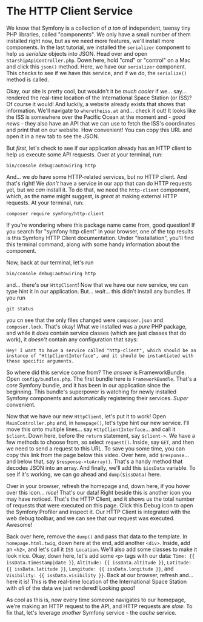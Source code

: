 # The HTTP Client Service

We know that Symfony is a collection of *a ton* of independent, teensy tiny PHP libraries, called "components". We only have a small number of them installed right now, but as we need more features, we'll install more components. In the last tutorial, we installed the `serializer` component to help us *serialize* objects into JSON. Head over and open `StarshipApiController.php`. Down here, hold "cmd" or "control" on a Mac and click this `json()` method. Here, we have our `serializer` component. This checks to see if we have this service, and if we *do*, the `serialize()` method is called.

Okay, our site is pretty cool, but wouldn't it be *much cooler* if we... say... rendered the real-time location of the International Space Station (or ISS)? Of course it would! And luckily, a website already exists that shows that information. We'll navigate to `wheretheiss.at` and... check it out! It looks like the ISS is somewhere over the Pacific Ocean at the moment and - *good news* - they also have an API that we can use to fetch the ISS's coordinates and print that on our website. How convenient! You can copy this URL and open it in a new tab to see the JSON.

But *first*, let's check to see if our application already has an HTTP client to help us execute some API requests. Over at your terminal, run:

```terminal
bin/console debug:autowiring http
```

And... we *do* have some HTTP-related services, but no HTTP client. And that's right! We *don't* have a service in our app that can do HTTP requests yet, but we *can* install it. To do that, we need the `http-client` component, which, as the name might suggest, is *great* at making external HTTP requests. At your terminal, run:

```terminal
composer require symfony/http-client
```

If you're wondering where this package name came from, good question! If you search for "symfony http client" in your browser, one of the top results is this Symfony HTTP Client documentation. Under "Installation", you'll find this terminal command, along with some handy information about the component.

Now, back at our terminal, let's run

```terminal
bin/console debug:autowiring http
```

and... there's our `HttpClient`! Now that we have our new service, we can type hint it in our application. But... *wait*... this didn't install any bundles. If you run

```terminal
git status
```

you cn see that the only files changed were `composer.json` and `composer.lock`. That's okay! What we installed was a *pure* PHP package, and while it *does* contain service classes (which are just classes that do work), it *doesn't* contain any configuration that says:

`Hey! I want to have a service called "http-client",
which should be an instance of "HttpClientInterface",
and it should be instantiated with these specific
arguments.`

So where did this service come from? The *answer* is FrameworkBundle. Open `config/bundles.php`. The first bundle here is `FrameworkBundle`.
That's a *core* Symfony bundle, and it has been in our application since the beginning. This bundle's superpower is watching for newly installed Symfony components and automatically registering their services. *Super* convenient.

Now that we have our new `HttpClient`, let's put it to work! Open `MainController.php` and, in `homepage()`, let's type hint our new service. I'll move this onto multiple lines... say `HttpClientInterface`... and call it `$client`. Down here, before the `return` statement, say `$client->`. We have a few methods to choose from, so select `request()`. Inside, say `GET`, and then we need to send a request to this URL. To save you some time, you can copy this link from the page below this video. Over here, add `$response`... and below that, say `$response->toArray()`. That's a handy method that decodes JSON into an array. And finally, we'll add this `$issData` variable. To see if it's working, we can go ahead and `dump($issData)` here.

Over in your browser, refresh the homepage and, down here, if you hover over this icon... *nice*! That's our data! Right beside this is another icon you may have noticed. That's the HTTP Client, and it shows us the total number of requests that were executed on this page. Click this Debug icon to open the Symfony Profiler and inspect it. Our HTTP Client is integrated with the web debug toolbar, and we can see that our request was executed. Awesome!

Back over here, remove the `dump()` and pass that data to the template. In `homepage.html.twig`, down here at the end, add another `<div>`. Inside, add an `<h2>`, and let's call it `ISS Location`. We'll also add some classes to make it look nice. Okay, down here, let's add some `<p>` tags with our data: `Time: {{ issData.timestamp|date }}`, `Altitude: {{ issData.altitude }}`, `Latitude: {{ issData.latitude }}`, `Longitude: {{ issData.longitude }}`, and `Visibility: {{ issData.visibility }}`. Back at our browser, refresh and... here it is! This is the real-time location of the International Space Station with *all* of the data we just rendered! Looking *good*!

As cool as this is, now every time someone navigates to our homepage, we're making an HTTP request to the API, and HTTP requests are *slow*. To fix that, let's leverage *another* Symfony service - the *cache* service.

